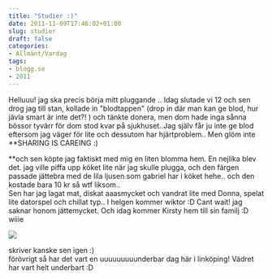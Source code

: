 ```yaml
---
title: "Studier :)"
date: 2011-11-09T17:46:02+01:00
slug: studier
draft: false
categories:
- Allmänt/Vardag
tags:
- blogg.se
- 2011
---
```

Helluuu! jag ska precis börja mitt pluggande .. Idag slutade vi 12 och sen drog jag till stan, kollade in "blodtappen" (drop in där man kan ge blod, hur jävla smart är inte det?! ) och tänkte donera, men dom hade inga sånna bössor tyvärr för dom stod kvar på sjukhuset..Jag själv får ju inte ge blod eftersom jag väger för lite och dessutom har hjärtproblem.. Men glöm inte **SHARING IS CAREING :)  
  
**och sen köpte jag faktiskt med mig en liten blomma hem. En nejlika blev det. jag ville piffa upp köket lite när jag skulle plugga, och den färgen passade jättebra med de lila ljusen som gabriel har i köket hehe.. och den kostade bara 10 kr så wtf liksom..  
Sen har jag lagat mat, diskat aaasmycket och vandrat lite med Donna, spelat lite datorspel och chillat typ.. I helgen kommer wiktor :D Cant wait! jag saknar honom jättemycket. Och idag kommer Kirsty hem till sin familj :D wiiie  
  
![](/assets/images/blogg.se/nejlika-svart2_174245188.jpg)  
  
skriver kanske sen igen :)  
förövrigt så har det vart en uuuuuuuuunderbar dag här i linköping! Vädret har vart helt underbart :D